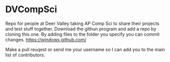 DVCompSci
=========

Repo for people at Deer Valley taking AP Comp Sci to share their projects and test stuff together.
Download the githun program and add a repo by cloning this one. By adding files to the folder you specify you can commit changes.
https://windows.github.com/

Make a pull reuqest or send me your username so I can add you to the main list of contributors.
